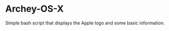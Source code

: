 Archey-OS-X
===========

Simple bash script that displays the Apple logo and some basic information.
